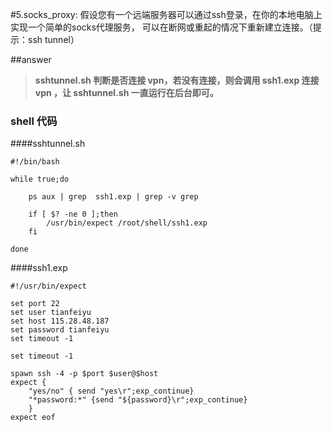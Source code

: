 #5.socks_proxy:
假设您有一个远端服务器可以通过ssh登录，在你的本地电脑上实现一个简单的socks代理服务，
可以在断网或重起的情况下重新建立连接。（提示：ssh tunnel）

##answer

> **sshtunnel.sh 判断是否连接 vpn，若没有连接，则会调用 ssh1.exp 连接 vpn ，让 sshtunnel.sh 一直运行在后台即可。**

### shell 代码

####sshtunnel.sh
	
	#!/bin/bash
	
	while true;do
	
	    ps aux | grep  ssh1.exp | grep -v grep
	
	    if [ $? -ne 0 ];then
	        /usr/bin/expect /root/shell/ssh1.exp
	    fi
	
	done
	
	
	
####ssh1.exp 
	
	#!/usr/bin/expect 
	  
	set port 22 
	set user tianfeiyu  
	set host 115.28.48.187  
	set password tianfeiyu  
	set timeout -1  
	  
	set timeout -1
	
	spawn ssh -4 -p $port $user@$host 
	expect {
	    "yes/no" { send "yes\r";exp_continue}
	    "*password:*" {send "${password}\r";exp_continue}
	    }
	expect eof